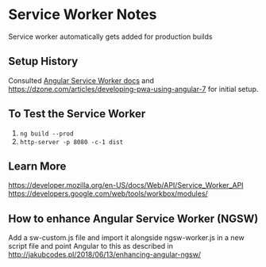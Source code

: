 # Service Worker Notes
Service worker automatically gets added for production builds

## Setup History
Consulted [Angular Service Worker docs](https://angular.io/guide/service-worker-getting-started) and https://dzone.com/articles/developing-pwa-using-angular-7 for initial setup.

## To Test the Service Worker
1. `ng build --prod`
2. `http-server -p 8080 -c-1 dist`

## Learn More
https://developer.mozilla.org/en-US/docs/Web/API/Service_Worker_API
https://developers.google.com/web/tools/workbox/modules/

## How to enhance Angular Service Worker (NGSW)
Add a sw-custom.js file and import it alongside ngsw-worker.js in a new script file and point Angular to this as described in http://jakubcodes.pl/2018/06/13/enhancing-angular-ngsw/